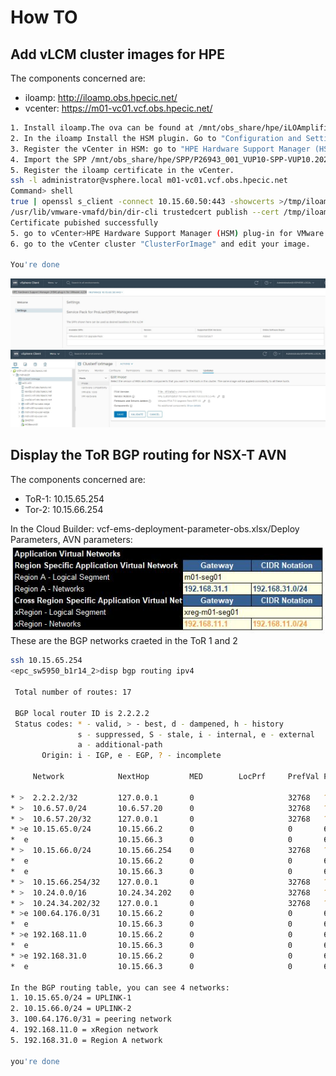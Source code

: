 # How TO

## Add vLCM cluster images for HPE
The components concerned are:
- iloamp: http://iloamp.obs.hpecic.net/
- vcenter: https://m01-vc01.vcf.obs.hpecic.net/

```bash
1. Install iloamp.The ova can be found at /mnt/obs_share/hpe/iLOAmplifierPack/iLOAmplifierPack_1.60_vmware.zip
2. In the iloamp Install the HSM plugin. Go to "Configuration and Setting" > "Add-on Service Manager" : install "HPE Hardware Support Manager (HSM) plug-in for VMware vLCM"
3. Register the vCenter in HSM: go to "HPE Hardware Support Manager (HSM) for VMware vLCM" and add the vCenter where you plan to have your vLCM cluster image managed
4. Import the SPP /mnt/obs_share/hpe/SPP/P26943_001_VUP10-SPP-VUP10.2020_0423.39.iso in the iloamp Baseline Management Firmware Baseline
5. Register the iloamp certificate in the vCenter.
ssh -l administrator@vsphere.local m01-vc01.vcf.obs.hpecic.net
Command> shell
true | openssl s_client -connect 10.15.60.50:443 -showcerts >/tmp/iloamp-cert.crt
/usr/lib/vmware-vmafd/bin/dir-cli trustedcert publish --cert /tmp/iloamp-cert.crt
Certificate pubished successfully
5. go to vCenter>HPE Hardware Support Manager (HSM) plug-in for VMware vLCM. you should see the SPP. Click on add "VMware ESXi 7.0 Upgrade Pack"
6. go to the vCenter cluster "ClusterForImage" and edit your image.

You're done
```
![HPE HSM SPP](images/iloamp-hsm-spp.jpg)
![HPE HSM SPP](images/iloamp-vLCM.jpg)


## Display the ToR BGP routing for NSX-T AVN
The components concerned are:
- ToR-1: 10.15.65.254
- Tor-2: 10.15.66.254

In the Cloud Builder: vcf-ems-deployment-parameter-obs.xlsx/Deploy Parameters, AVN parameters:
![NSX-T AVN](images/nsx-avn.jpg)
These are the BGP networks craeted in the ToR 1 and 2

```bash
ssh 10.15.65.254
<epc_sw5950_b1r14_2>disp bgp routing ipv4

 Total number of routes: 17

 BGP local router ID is 2.2.2.2
 Status codes: * - valid, > - best, d - dampened, h - history
               s - suppressed, S - stale, i - internal, e - external
               a - additional-path
       Origin: i - IGP, e - EGP, ? - incomplete

     Network            NextHop         MED        LocPrf     PrefVal Path/Ogn

* >  2.2.2.2/32         127.0.0.1       0                     32768   ?
* >  10.6.57.0/24       10.6.57.20      0                     32768   ?
* >  10.6.57.20/32      127.0.0.1       0                     32768   ?
* >e 10.15.65.0/24      10.15.66.2      0                     0       65003?
*  e                    10.15.66.3      0                     0       65003?
* >  10.15.66.0/24      10.15.66.254    0                     32768   ?
*  e                    10.15.66.2      0                     0       65003?
*  e                    10.15.66.3      0                     0       65003?
* >  10.15.66.254/32    127.0.0.1       0                     32768   ?
* >  10.24.0.0/16       10.24.34.202    0                     32768   ?
* >  10.24.34.202/32    127.0.0.1       0                     32768   ?
* >e 100.64.176.0/31    10.15.66.2      0                     0       65003?
*  e                    10.15.66.3      0                     0       65003?
* >e 192.168.11.0       10.15.66.2      0                     0       65003?
*  e                    10.15.66.3      0                     0       65003?
* >e 192.168.31.0       10.15.66.2      0                     0       65003?
*  e                    10.15.66.3      0                     0       65003?

In the BGP routing table, you can see 4 networks:
1. 10.15.65.0/24 = UPLINK-1
2. 10.15.66.0/24 = UPLINK-2
3. 100.64.176.0/31 = peering network
4. 192.168.11.0 = xRegion network
5. 192.168.31.0 = Region A network

you're done